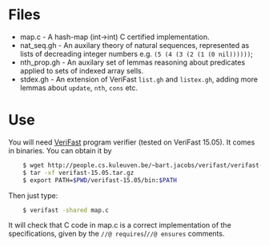 # Files

* map.c - A hash-map (int->int) C certified implementation.
* nat\_seq.gh - An auxilary theory of natural sequences, represented as lists of decreading integer numbers e.g. `(5 (4 (3 (2 (1 (0 nil))))))`;
* nth_prop.gh - An auxilary set of lemmas reasoning about predicates applied to sets of indexed array sells.
* stdex.gh - An extension of VeriFast `list.gh` and `listex.gh`, adding more lemmas about `update`, `nth`, `cons` etc.

# Use

You will need [VeriFast](http://people.cs.kuleuven.be/~bart.jacobs/verifast/) program verifier (tested on VeriFast 15.05). It comes in binaries. You can obtain it by
  ```bash
      $ wget http://people.cs.kuleuven.be/~bart.jacobs/verifast/verifast-15.05.tar.gz
      $ tar -xf verifast-15.05.tar.gz
      $ export PATH=$PWD/verifast-15.05/bin:$PATH
  ```

Then just type:
  ```bash
      $ verifast -shared map.c
  ```

It will check that C code in map.c is a correct implementation of the specifications, given by the `//@ requires`/`//@ ensures` comments.